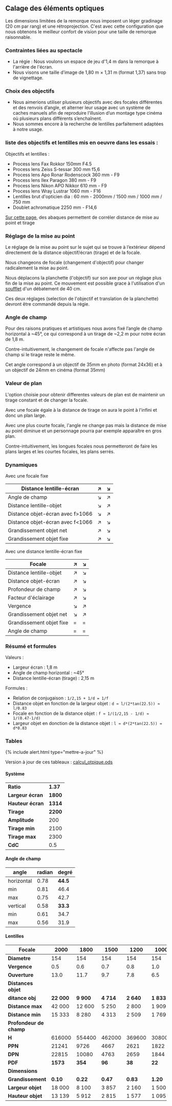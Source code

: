 
## Calage des éléments optiques

Les dimensions limitées de la remorque nous imposent un léger gradinage (20 cm par rang) et une rétroprojection. C'est avec cette configuration que nous obtenons le meilleur confort de vision pour une taille de remorque raisonnable.

### Contraintes liées au spectacle

- La régie : Nous voulons un espace de jeu d'1,4 m dans la remorque à l'arrière de l'écran.
- Nous visons une taille d’image de 1,80 m × 1,31 m (format 1,37) sans trop de vignettage.


### Choix des objectifs

- Nous aimerions utiliser plusieurs objectifs avec des focales différentes et des renvois d’angle, et alterner leur usage avec un système de caches manuels afin de reproduire l’illusion d’un montage type cinéma où plusieurs plans différents s’enchaînent.
- Nous sommes encore à la recherche de lentilles parfaitement adaptées à notre usage.

### liste des objectifs et lentilles mis en oeuvre dans les essais :

Objectifs et lentilles :

- Process lens Fax Rokkor 150mm F4.5
- Process lens Zeiss S-tessar 300 mm f5,6
- Process lens Apo Ronar Rodenscock 360 mm - F9
- Process lens Ilex Paragon 380 mm - F9 
- Process lens Nikon APO Nikkor 610 mm - F9
- Process lens Wray Lustrar 1060 mm - F16
- Lentilles brut d'opticien dia : 60 mm - 2000mm / 1500 mm / 1000 mm / 750 mm
- Doublet achromatique 2250 mm - F14,6


[Sur cette page](abaque.md), des abaques permettent de corréler distance de mise au point et tirage

### Réglage de la mise au point

Le réglage de la mise au point sur le sujet qui se trouve à l’extérieur dépend directement de la distance objectif/écran (tirage) et de la focale.

Nous changeons de focale (changement d'objectif) pour changer radicalement la mise au point.

Nous déplacons la planchette (l'objectif) sur son axe pour un réglage plus fin de la mise au point. Ce mouvement est possible grace à l'utilisation d'un [soufflet](soufflet.md) d'un débatement de 40 cm.

Ces deux réglages (selection de l'objectif et translation de la planchette) devront  être commandé depuis la régie.

### Angle de champ

Pour des raisons pratiques et artistiques nous avons fixé l’angle de champ horizontal à ~45°, ce qui correspond à un tirage de ~2,2 m pour notre écran de 1,8 m.

Contre-intuitivement, le changement de focale n'affecte pas l'angle de champ si le tirage reste le même.

Cet angle correspond à un objectif de 35mm en photo (format 24x36) et à un objectif de 24mm en cinéma (format 35mm)

### Valeur de plan

L'option choisie pour obtenir differentes valeurs de plan est de maintenir un tirage constant et de changer la focale.

Avec une focale égale à la distance de tirage on aura le point à l'infini et donc un plan large.

Avec une plus courte focale, l'angle ne change pas mais la distance de mise au point diminue et un personnage pourra par exemple apparaître en gros plan.

Contre-intuitivement, les longues focales nous permetteront de faire les plans larges et les courtes focales, les plans serrés.

### Dynamiques

Avec une focale fixe

Distance lentille-écran          | ↗ | ↘ |
---------------------------------|---|---|
Angle de champ                   | ↘ | ↗ |
Distance lentille-objet          | ↘ | ↗ |
Distance objet-écran avec f>1066 | ↘ | ↗ |
Distance objet-écran avec f<1066 | ↗ | ↘ |
Grandissement objet net          | ↗ | ↘ |
Grandissement objet fixe         | ↗ | ↘ |

Avec une distance lentille-écran fixe

Focale                           | ↗ | ↘ |
---------------------------------|---|---|
Distance lentille-objet          | ↗ | ↘ |
Distance objet-écran             | ↗ | ↘ |
Profondeur de champ              | ↗ | ↘ |
Facteur d'éclairage              | ↗ | ↘ |
Vergence                         | ↘ | ↗ |
Grandissement objet net          | ↘ | ↗ |
Grandissement objet fixe         | = | = |
Angle de champ                   | = | = |

### Résumé et formules

Valeurs :

- Largeur écran : 1,8 m
- Angle de champ horizontal : ~45°
- Distance lentille-écran (tirage) : 2,15 m

Formules :
- Relation de conjugaison : `1/2,15 + 1/d = 1/f`
- Distance objet en fonction de la largeur objet : `d ≈ l/(2*tan(22.5)) ≈ l/0.83`
- Focale en fonction de la distance objet : `f ≈ 1/(1/2,15 - 1/d) ≈ 1/(0.47-1/d)`
- Largeur objet en donction de la distance objet : `l ≈ d*(2*tan(22.5)) ≈  d*0.83`


### Tables

{% include alert.html type="mettre-a-jour" %}

Version à jour de ces tableaux : [calcul_otpique.ods](calcul_otpique.ods)


#### Système

|                   |             |
|-------------------|-------------|
| **Ratio**         | **1.37** |
| **Largeur écran** | **1800** |
| **Hauteur écran** | **1314** |
| **Tirage**        | **2200** |
| **Amplitude**     | 200 |
| **Tirage min**    | 2100 |
| **Tirage max**    | 2300 |
| **CdC**           | 0.5 |

#### Angle de champ

| angle      | radian | degré    |
| ---------- | ------ | -------- |
| horizontal | 0.78 | **44.5** |
| min        | 0.81 | 46.4     |
| max        | 0.75 | 42.7     |
| vertical   | 0.58 | **33.3** |
| min        | 0.61 | 34.7     |
| max        | 0.56 | 31.9     |



#### Lentilles


| **Focale**              | **2000**   | **1800**  | **1500**  | **1200**  | **1000**  | **750**   |
| ----------------------- | ---------- | --------- | --------- | --------- | --------- | --------- |
| **Diametre**            | 154        | 154       | 154       | 154       | 154       | 154       |
| **Vergence**            | 0.5        | 0.6       | 0.7       | 0.8       | 1.0       | 1.3       |
| **Ouverture**           | 13.0       | 11.7      | 9.7       | 7.8       | 6.5       | 4.9       |
| **Distances objet**     |            |           |           |           |           |           |
| **ditance obj**         | **22 000** | **9 900** | **4 714** | **2 640** | **1 833** | **1 138** |
| **Distance max**        | 42 000     | 12 600    | 5 250     | 2 800     | 1 909     | 1 167     |
| **Distance min**        | 15 333     | 8 280     | 4 313     | 2 509     | 1 769     | 1 113     |
| **Profondeur de champ** |            |           |           |           |           |           |
| **H**                   | 616000     | 554400    | 462000    | 369600    | 308000    | 231000    |
| **PPN**                 | 21241      | 9726      | 4667      | 2621      | 1822      | 1132      |
| **DPN**                 | 22815      | 10080     | 4763      | 2659      | 1844      | 1144      |
| **PDF**                 | **1573**   | **354**   | **96**    | **38**    | **22**    | **11**    |
| **Dimensions**          |            |           |           |           |           |           |
| **Grandissement**       | **0.10**   | **0.22**  | **0.47**  | **0.83**  | **1.20**  | **1.93**  |
| **Largeur objet**       | 18 000     | 8 100     | 3 857     | 2 160     | 1 500     | 931       |
| **Hauteur objet**       | 13 139     | 5 912     | 2 815     | 1 577     | 1 095     | 680       |
